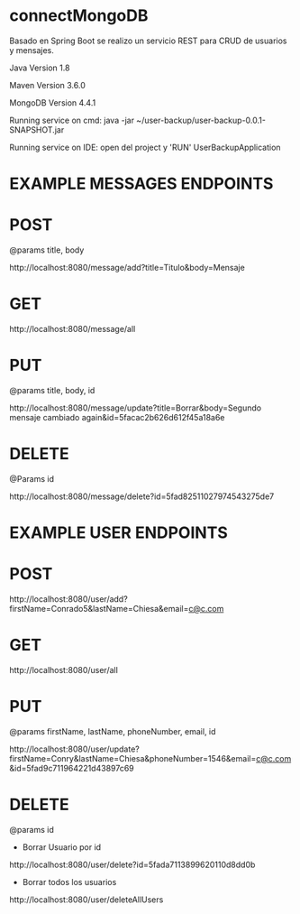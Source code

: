 # connectMongoDB

Basado en Spring Boot se realizo un servicio REST para CRUD de usuarios y mensajes.

Java Version 1.8

Maven Version 3.6.0

MongoDB Version 4.4.1

Running service on cmd:
java -jar ~/user-backup/user-backup-0.0.1-SNAPSHOT.jar

Running service on IDE:
open del project y 'RUN' UserBackupApplication

# EXAMPLE MESSAGES ENDPOINTS #
# POST
@params title, body

http://localhost:8080/message/add?title=Titulo&body=Mensaje

# GET
http://localhost:8080/message/all

# PUT 
@params title, body, id

http://localhost:8080/message/update?title=Borrar&body=Segundo mensaje cambiado again&id=5facac2b626d612f45a18a6e

# DELETE
@Params id

http://localhost:8080/message/delete?id=5fad82511027974543275de7

# EXAMPLE USER ENDPOINTS

# POST
http://localhost:8080/user/add?firstName=Conrado5&lastName=Chiesa&email=c@c.com

# GET
http://localhost:8080/user/all

# PUT
@params firstName, lastName, phoneNumber, email, id

http://localhost:8080/user/update?firstName=Conry&lastName=Chiesa&phoneNumber=1546&email=c@c.com&id=5fad9c711964221d43897c69

# DELETE
@params id

- Borrar Usuario por id

http://localhost:8080/user/delete?id=5fada7113899620110d8dd0b

- Borrar todos los usuarios

http://localhost:8080/user/deleteAllUsers
